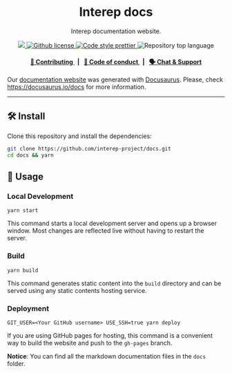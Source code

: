 <p align="center">
    <h1 align="center">
        Interep docs
    </h1>
    <p align="center">Interep documentation website.</p>
</p>

<p align="center">
    <a href="https://github.com/interep-project" target="_blank">
        <img src="https://img.shields.io/badge/project-Interep-blue.svg?style=flat-square">
    </a>
    <a href="https://github.com/interep-project/docs/blob/main/LICENSE" target="_blank">
        <img alt="Github license" src="https://img.shields.io/github/license/interep-project/docs.svg?style=flat-square">
    </a>
    <a href="https://prettier.io/" target="_blank">
        <img alt="Code style prettier" src="https://img.shields.io/badge/code%20style-prettier-f8bc45?style=flat-square&logo=prettier">
    </a>
    <img alt="Repository top language" src="https://img.shields.io/github/languages/top/interep-project/docs?style=flat-square">
</p>

<div align="center">
    <h4>
        <a href="https://docs.interep.link/contributing">
            👥 Contributing
        </a>
        <span>&nbsp;&nbsp;|&nbsp;&nbsp;</span>
        <a href="https://docs.interep.link/code-of-conduct">
            🤝 Code of conduct
        </a>
        <span>&nbsp;&nbsp;|&nbsp;&nbsp;</span>
        <a href="https://appliedzkp.org/discord">
            🗣️ Chat &amp; Support
        </a>
    </h4>
</div>

Our [documentation website](https://docs.interep.link) was generated with [Docusaurus](https://docusaurus.io/). Please, check https://docusaurus.io/docs for more information.

___

## 🛠 Install

Clone this repository and install the dependencies:

```bash
git clone https://github.com/interep-project/docs.git
cd docs && yarn
```

## 📜 Usage

### Local Development

```
yarn start
```

This command starts a local development server and opens up a browser window. Most changes are reflected live without having to restart the server.

### Build

```
yarn build
```

This command generates static content into the `build` directory and can be served using any static contents hosting service.

### Deployment

```
GIT_USER=<Your GitHub username> USE_SSH=true yarn deploy
```

If you are using GitHub pages for hosting, this command is a convenient way to build the website and push to the `gh-pages` branch.

**Notice**: You can find all the markdown documentation files in the `docs` folder.
